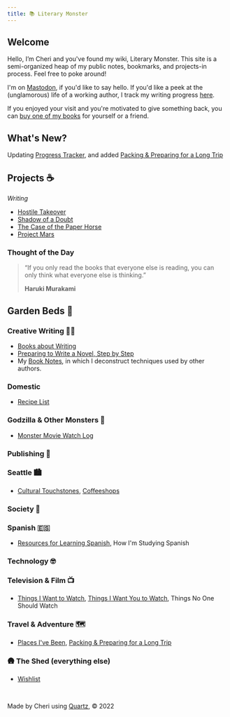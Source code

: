 ```yaml
---
title: 📚 Literary Monster
---
```


## Welcome 

Hello, I’m Cheri and you've found my wiki, Literary Monster. This site is a semi-organized heap of my public notes, bookmarks, and projects-in process. Feel free to poke around!

I'm on <a rel="me" href="https://writing.exchange/@cheribaker">Mastodon</a>, if you'd like to say hello. If you'd like a peek at the (unglamorous) life of a working author, I track my writing progress [here](/notes/progress).

If you enjoyed your visit and you're motivated to give something back, you can [buy one of my books](http://www.cheribaker.com) for yourself or a friend.

## What's New?

Updating [Progress Tracker](/notes/progress), and added [Packing & Preparing for a Long Trip](/notes/packing.md)

## Projects ☕

*Writing*
- [Hostile Takeover](/notes/hostile-takeover.md)
- [Shadow of a Doubt](/notes/shadow-doubt.md)
- [The Case of the Paper Horse](/notes/paper-horse.md)
- [Project Mars](/notes/project-mars.md)


### Thought of the Day

> “If you only read the books that everyone else is reading, you can only think what everyone else is thinking.”
> 
> **Haruki Murakami**


## Garden Beds 🌲

### **Creative Writing** ✍🏻

- [Books about Writing](/notes/books-about-writing.md)
- [Preparing to Write a Novel, Step by Step](/notes/prep-a-novel.md)
- My [Book Notes](https://blog.literary.monster/tags/book-notes/), in which I deconstruct techniques used by other authors.

### **Domestic**

- [Recipe List](/notes/recipe-list.md)

###  **Godzilla & Other Monsters** 🏯

* [Monster Movie Watch Log](/notes/monster-watch.md)

###  **Publishing** 📖

### **Seattle** 🏙️

- [Cultural Touchstones](/notes/culture.md), [Coffeeshops](/notes/coffeeshops.md)

###  **Society** 🤔

### **Spanish** 🇪🇸

* [Resources for Learning Spanish](/notes/spanish-learning-resources.md), How I'm Studying Spanish

### **Technology** 🤓

### **Television & Film** 📺

- [Things I Want to Watch](/notes/want-to-watch.md), [Things I Want You to Watch](/notes/you-should-watch.md), Things No One Should Watch

### **Travel & Adventure** 🗺️

- [Places I've Been](/notes/places.md), [Packing & Preparing for a Long Trip](/notes/packing.md)

###  🛖 **The Shed (everything else)**

* [Wishlist](/notes/wishlist.md)


<br>

Made by Cheri using [Quartz](https://github.com/jackyzha0/quartz), © 2022

